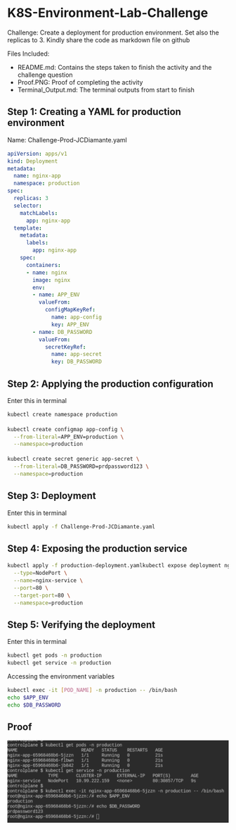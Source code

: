 # K8S-Environment-Lab-Challenge

Challenge:
Create a deployment for production environment. Set also the replicas to 3. Kindly share the code as markdown file on github

Files Included:
- README.md: Contains the steps taken to finish the activity and the challenge question
- Proof.PNG: Proof of completing the activity
- Terminal_Output.md: The terminal outputs from start to finish

## Step 1: Creating a YAML for production environment

Name: Challenge-Prod-JCDiamante.yaml

```yaml
apiVersion: apps/v1
kind: Deployment
metadata:
  name: nginx-app
  namespace: production
spec:
  replicas: 3
  selector:
    matchLabels:
      app: nginx-app
  template:
    metadata:
      labels:
        app: nginx-app
    spec:
      containers:
      - name: nginx
        image: nginx
        env:
        - name: APP_ENV
          valueFrom:
            configMapKeyRef:
              name: app-config
              key: APP_ENV
        - name: DB_PASSWORD
          valueFrom:
            secretKeyRef:
              name: app-secret
              key: DB_PASSWORD
```

## Step 2: Applying the production configuration

Enter this in terminal

```bash
kubectl create namespace production

kubectl create configmap app-config \
  --from-literal=APP_ENV=production \
  --namespace=production

kubectl create secret generic app-secret \
  --from-literal=DB_PASSWORD=prdpassword123 \
  --namespace=production
```

## Step 3: Deployment

Enter this in terminal

```bash
kubectl apply -f Challenge-Prod-JCDiamante.yaml
```

## Step 4: Exposing the production service
```bash
kubectl apply -f production-deployment.yamlkubectl expose deployment nginx-app \
  --type=NodePort \
  --name=nginx-service \
  --port=80 \
  --target-port=80 \
  --namespace=production
```

## Step 5: Verifying the deployment

Enter this in terminal

```bash
kubectl get pods -n production
kubectl get service -n production
```

Accessing the environment variables

```bash
kubectl exec -it [POD_NAME] -n production -- /bin/bash
echo $APP_ENV
echo $DB_PASSWORD
```

## Proof
![](Proof.png)